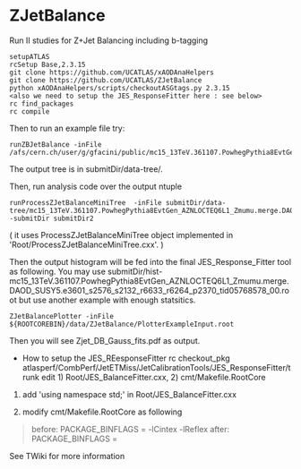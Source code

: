 # ZJetBalance
Run II studies for Z+Jet Balancing including b-tagging

```
setupATLAS
rcSetup Base,2.3.15
git clone https://github.com/UCATLAS/xAODAnaHelpers
git clone https://github.com/UCATLAS/ZJetBalance
python xAODAnaHelpers/scripts/checkoutASGtags.py 2.3.15
<also we need to setup the JES_ResponseFitter here : see below>
rc find_packages
rc compile
```

Then to run an example file try:
```
runZBJetBalance -inFile /afs/cern.ch/user/g/gfacini/public/mc15_13TeV.361107.PowhegPythia8EvtGen_AZNLOCTEQ6L1_Zmumu.merge.DAOD_SUSY5.e3601_s2576_s2132_r6633_r6264_p2370_tid05768578_00/DAOD_SUSY5.05768578._000001.pool.root.1
```
The output tree is in submitDir/data-tree/.


Then, run analysis code over the output ntuple
```
runProcessZJetBalanceMiniTree  -inFile submitDir/data-tree/mc15_13TeV.361107.PowhegPythia8EvtGen_AZNLOCTEQ6L1_Zmumu.merge.DAOD_SUSY5.e3601_s2576_s2132_r6633_r6264_p2370_tid05768578_00.root -submitDir submitDir2
```
( it uses ProcessZJetBalanceMiniTree object implemented in 'Root/ProcessZJetBalanceMiniTree.cxx'. )

Then the output histogram will be fed into the final JES_Response_Fitter tool as following.
You may use submitDir/hist-mc15_13TeV.361107.PowhegPythia8EvtGen_AZNLOCTEQ6L1_Zmumu.merge.DAOD_SUSY5.e3601_s2576_s2132_r6633_r6264_p2370_tid05768578_00.root but use another example with enough statsitics. 
```
ZJetBalancePlotter -inFile ${ROOTCOREBIN}/data/ZJetBalance/PlotterExampleInput.root
```
Then you will see Zjet_DB_Gauss_fits.pdf as output.

* How to setup the JES_REesponseFitter
rc checkout_pkg atlasperf/CombPerf/JetETMiss/JetCalibrationTools/JES_ResponseFitter/trunk
edit 1) Root/JES_BalanceFitter.cxx, 2) cmt/Makefile.RootCore

1) add 'using namespace std;' in Root/JES_BalanceFitter.cxx

2) modify cmt/Makefile.RootCore as following
> before: PACKAGE_BINFLAGS = -lCintex -lReflex
> after: PACKAGE_BINFLAGS =


See TWiki for more information
